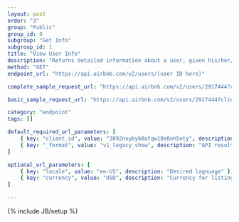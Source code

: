 ```yaml
---
layout: post
order: "3"
group: "Public"
group_id: 0
subgroup: "Get Info"
subgroup_id: 1
title: "View User Info"
description: "Returns detailed information about a user, given his/her/its ID (e.g., found in the view listing endpoint reponse)."
method: "GET"
endpoint_url: "https://api.airbnb.com/v2/users/(user ID here)"

complete_sample_request_url: "https://api.airbnb.com/v2/users/2917444?client_id=3092nxybyb0otqw18e8nh5nty&_format=v1_legacy_show"

basic_sample_request_url: "https://api.airbnb.com/v2/users/2917444?client_id=3092nxybyb0otqw18e8nh5nty&locale=en-US&currency=USD&_format=v1_legacy_show"

category: "endpoint"
tags: []

default_required_url_parameters: [
	{ key: "client_id", value: "3092nxybyb0otqw18e8nh5nty", description: "API Key" },
	{ key: "_format", value: "v1_legacy_show", description: "API result format (just put this -- it'll work without it, but it won't have as much data)" }
]

optional_url_parameters: [
	{ key: "locale", value: "en-US", description: "Desired lagnuage" },
	{ key: "currency", value: "USD", description: "Currency for listings." }
]

---
```

{% include JB/setup %}
